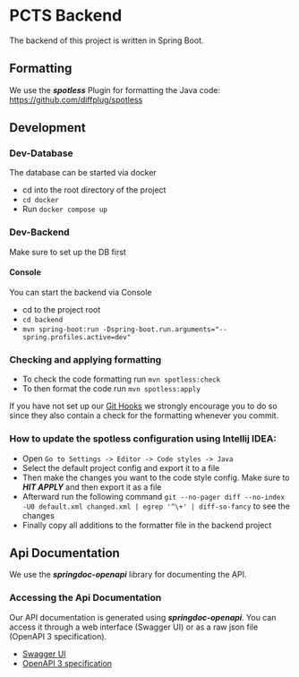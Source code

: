 # PCTS Backend
The backend of this project is written in Spring Boot.

## Formatting
We use the ***spotless*** Plugin for formatting the Java code:
https://github.com/diffplug/spotless

## Development
### Dev-Database 
The database can be started via docker
- cd into the root directory of the project
- `cd docker`
- Run `docker compose up`
### Dev-Backend
Make sure to set up the DB first
#### Console
You can start the backend via Console
- cd to the project root
- `cd backend`
- `mvn spring-boot:run -Dspring-boot.run.arguments="--spring.profiles.active=dev"`


### Checking and applying formatting
- To check the code formatting run `mvn spotless:check`
- To then format the code run `mvn spotless:apply`

If you have not set up our [Git Hooks](../README.md#git-hooks) we strongly encourage you to do so since they also contain a check for the formatting whenever you commit.

### How to update the spotless configuration using Intellij IDEA:
- Open `Go to Settings -> Editor -> Code styles -> Java`
- Select the default project config and export it to a file
- Then make the changes you want to the code style config. Make sure to ***HIT APPLY*** and then export it as a file
- Afterward run the following command `git --no-pager diff --no-index -U0 default.xml changed.xml | egrep '^\+' | diff-so-fancy` to see the changes
- Finally copy all additions to the formatter file in the backend project

## Api Documentation
We use the ***springdoc-openapi*** library for documenting the API.

### Accessing the Api Documentation

Our API documentation is generated using ***springdoc-openapi***. You can access it through a web interface (Swagger UI) or as a raw json file (OpenAPI 3 specification).

- [Swagger UI](http://localhost:8080/swagger-ui/index.html)
- [OpenAPI 3 specification](http://localhost:8080/v3/api-docs)